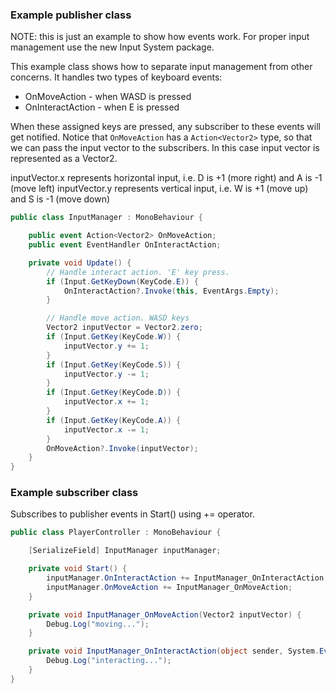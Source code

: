 ### Example publisher class

NOTE: this is just an example to show how events work. For proper input management use the new Input System package.

This example class shows how to separate input management from other concerns.  It handles two types of keyboard events: 
- OnMoveAction - when WASD is pressed
- OnInteractAction - when E is pressed

When these assigned keys are pressed, any subscriber to these events will get notified.  Notice that `OnMoveAction` has a `Action<Vector2>` type, so that we can pass the input vector to the subscribers.  In this case input vector is represented as a Vector2. 

inputVector.x represents horizontal input, i.e. D is +1 (more right) and A is -1 (move left)
inputVector.y represents vertical input, i.e. W is +1 (move up) and S is -1 (move down)

```cs
public class InputManager : MonoBehaviour {

    public event Action<Vector2> OnMoveAction;
    public event EventHandler OnInteractAction;

    private void Update() {
        // Handle interact action. 'E' key press.
        if (Input.GetKeyDown(KeyCode.E)) {
            OnInteractAction?.Invoke(this, EventArgs.Empty);
        }

        // Handle move action. WASD keys
        Vector2 inputVector = Vector2.zero;
        if (Input.GetKey(KeyCode.W)) {
            inputVector.y += 1;
        }
        if (Input.GetKey(KeyCode.S)) {
            inputVector.y -= 1;
        }
        if (Input.GetKey(KeyCode.D)) {
            inputVector.x += 1;
        }
        if (Input.GetKey(KeyCode.A)) {
            inputVector.x -= 1;
        }
        OnMoveAction?.Invoke(inputVector);
    }
}
```

### Example subscriber class

Subscribes to publisher events in Start() using += operator.

```cs
public class PlayerController : MonoBehaviour {

    [SerializeField] InputManager inputManager;

    private void Start() {
        inputManager.OnInteractAction += InputManager_OnInteractAction;
        inputManager.OnMoveAction += InputManager_OnMoveAction;
    }

    private void InputManager_OnMoveAction(Vector2 inputVector) {
        Debug.Log("moving...");
    }

    private void InputManager_OnInteractAction(object sender, System.EventArgs e) {
        Debug.Log("interacting...");
    }
}
```
